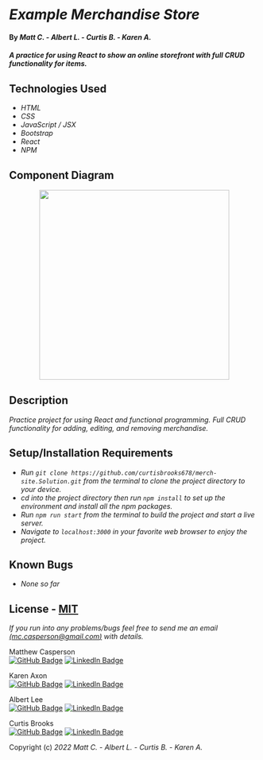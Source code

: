 # _Example Merchandise Store_

#### By _**Matt C. - Albert L. - Curtis B. - Karen A.**_

#### _A practice for using React to show an online storefront with full CRUD functionality for items._

## Technologies Used

* _HTML_
* _CSS_
* _JavaScript / JSX_
* _Bootstrap_
* _React_
* _NPM_

## Component Diagram

<p align="center">
<img src="src/img/component-diagram.png" height="382px">
</p>

## Description

_Practice project for using React and functional programming. Full CRUD functionality for adding, editing, and removing merchandise._

## Setup/Installation Requirements

* _Run `git clone https://github.com/curtisbrooks678/merch-site.Solution.git` from the terminal to clone the project directory to your device._
* _cd into the project directory then run `npm install` to set up the environment and install all the npm packages._
* _Run `npm run start` from the terminal to build the project and start a live server._
* _Navigate to `localhost:3000` in your favorite web browser to enjoy the project._

## Known Bugs

* _None so far_

## License - [MIT](https://opensource.org/licenses/MIT)

_If you run into any problems/bugs feel free to send me an email [(mc.casperson@gmail.com)](mailto:mc.casperson@gmail.com) with details._

Matthew Casperson<br />
[![GitHub Badge](https://img.shields.io/badge/GitHub-100000?style=for-the-badge&logo=github&logoColor=white)](https://github.com/catperso)
[![LinkedIn Badge](https://img.shields.io/badge/LinkedIn-0077B5?style=for-the-badge&logo=linkedin&logoColor=white)](https://www.linkedin.com/in/matthew-casperson/)

Karen Axon<br />
[![GitHub Badge](https://img.shields.io/badge/GitHub-100000?style=for-the-badge&logo=github&logoColor=white)](https://github.com/karenaxon)
[![LinkedIn Badge](https://img.shields.io/badge/LinkedIn-0077B5?style=for-the-badge&logo=linkedin&logoColor=white)](https://www.linkedin.com/in/kaxon)

Albert Lee<br />
[![GitHub Badge](https://img.shields.io/badge/GitHub-100000?style=for-the-badge&logo=github&logoColor=white)](https://github.com/leesga8)
[![LinkedIn Badge](https://img.shields.io/badge/LinkedIn-0077B5?style=for-the-badge&logo=linkedin&logoColor=white)](https://www.linkedin.com/in/albert-sk-lee)

Curtis Brooks<br />
[![GitHub Badge](https://img.shields.io/badge/GitHub-100000?style=for-the-badge&logo=github&logoColor=white)](https://github.com/curtisbrooks678)
[![LinkedIn Badge](https://img.shields.io/badge/LinkedIn-0077B5?style=for-the-badge&logo=linkedin&logoColor=white)](https://www.linkedin.com/in/curtisbrooks678)

Copyright (c) _2022_ _Matt C. - Albert L. - Curtis B. - Karen A._